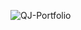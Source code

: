 ![QJ-Portfolio](https://github.com/QamarJ/My-Portfolio/assets/151003700/b968120c-b97f-4c9b-bb3e-2d41e0745393)
